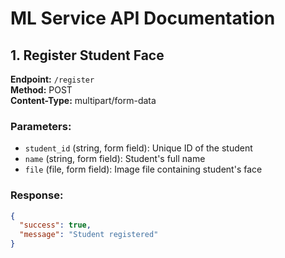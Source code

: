# ML Service API Documentation

## 1. Register Student Face  
**Endpoint:** `/register`  
**Method:** POST  
**Content-Type:** multipart/form-data  

### Parameters:
- `student_id` (string, form field): Unique ID of the student  
- `name` (string, form field): Student's full name  
- `file` (file, form field): Image file containing student's face  

### Response:
```json
{
  "success": true,
  "message": "Student registered"
}
